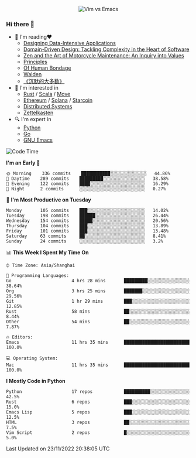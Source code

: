 <p align="center">
    <img src="https://gist.githubusercontent.com/coldnight/e696baffb094e71c96cb302118878eae/raw/40ea5053a6f66cc65f90f437e4173497da225958/banner.gif" alt="Vim vs Emacs" />
</p>

### Hi there 👋

- 📖 I'm reading❤️
    + [Designing Data-Intensive Applications](https://www.oreilly.com/library/view/designing-data-intensive-applications/9781491903063/)
    + [Domain-Driven Design: Tackling Complexity in the Heart of Software](https://www.dddcommunity.org/book/evans_2003/)
    + [Zen and the Art of Motorcycle Maintenance: An Inquiry into Values](https://en.wikipedia.org/wiki/Zen_and_the_Art_of_Motorcycle_Maintenance)
    + [Principles](https://www.principles.com/)
    + [Of Human Bondage](https://en.wikipedia.org/wiki/Of_Human_Bondage)
    + [Walden](https://en.wikipedia.org/wiki/Walden)
    + [《沉默的大多数》](https://en.wikipedia.org/wiki/Silent_majority)
- 🌱 I'm interested in
    + [Rust](https://www.rust-lang.org/) / [Scala](https://www.scala-lang.org/) / [Move](https://github.com/move-language/move/)
    + [Ethereum](https://ethereum.org/en/) / [Solana](https://solana.com/) / [Starcoin](https://github.com/starcoinorg/starcoin)
	+ [Distributed Systems](https://www.linuxzen.com/notes/topics/20200320174417_%E5%88%86%E5%B8%83%E5%BC%8F/)
	+ [Zettelkasten](https://www.linuxzen.com/notes/notes/20220120080920-slip_box/)
- 🔍 I'm expert in
    + [Python](https://www.python.org/)
    + [Go](https://go.dev/)
    + [GNU Emacs](https://www.gnu.org/software/emacs/)

<!--START_SECTION:waka-->
![Code Time](http://img.shields.io/badge/Code%20Time-1%2C716%20hrs%2026%20mins-blue)

**I'm an Early 🐤** 

```text
🌞 Morning    336 commits    ███████████░░░░░░░░░░░░░░   44.86% 
🌆 Daytime    289 commits    █████████░░░░░░░░░░░░░░░░   38.58% 
🌃 Evening    122 commits    ████░░░░░░░░░░░░░░░░░░░░░   16.29% 
🌙 Night      2 commits      ░░░░░░░░░░░░░░░░░░░░░░░░░   0.27%

```
📅 **I'm Most Productive on Tuesday** 

```text
Monday       105 commits    ███░░░░░░░░░░░░░░░░░░░░░░   14.02% 
Tuesday      198 commits    ██████░░░░░░░░░░░░░░░░░░░   26.44% 
Wednesday    154 commits    █████░░░░░░░░░░░░░░░░░░░░   20.56% 
Thursday     104 commits    ███░░░░░░░░░░░░░░░░░░░░░░   13.89% 
Friday       101 commits    ███░░░░░░░░░░░░░░░░░░░░░░   13.48% 
Saturday     63 commits     ██░░░░░░░░░░░░░░░░░░░░░░░   8.41% 
Sunday       24 commits     ░░░░░░░░░░░░░░░░░░░░░░░░░   3.2%

```


📊 **This Week I Spent My Time On** 

```text
⌚︎ Time Zone: Asia/Shanghai

💬 Programming Languages: 
Go                       4 hrs 28 mins       █████████░░░░░░░░░░░░░░░░   38.64% 
Org                      3 hrs 25 mins       ███████░░░░░░░░░░░░░░░░░░   29.56% 
Git                      1 hr 29 mins        ███░░░░░░░░░░░░░░░░░░░░░░   12.85% 
Rust                     58 mins             ██░░░░░░░░░░░░░░░░░░░░░░░   8.44% 
Other                    54 mins             ██░░░░░░░░░░░░░░░░░░░░░░░   7.87%

🔥 Editors: 
Emacs                    11 hrs 35 mins      █████████████████████████   100.0%

💻 Operating System: 
Mac                      11 hrs 35 mins      █████████████████████████   100.0%

```

**I Mostly Code in Python** 

```text
Python                   17 repos            ██████████░░░░░░░░░░░░░░░   42.5% 
Rust                     6 repos             ███░░░░░░░░░░░░░░░░░░░░░░   15.0% 
Emacs Lisp               5 repos             ███░░░░░░░░░░░░░░░░░░░░░░   12.5% 
HTML                     3 repos             ██░░░░░░░░░░░░░░░░░░░░░░░   7.5% 
Vim Script               2 repos             █░░░░░░░░░░░░░░░░░░░░░░░░   5.0%

```



 Last Updated on 23/11/2022 20:38:05 UTC
<!--END_SECTION:waka-->
